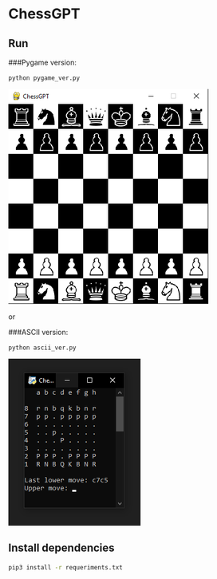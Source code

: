 # ChessGPT

## Run

###Pygame version:
```sh
python pygame_ver.py
```
![pygame](images/pygame.png)

or

###ASCII version:
```sh
python ascii_ver.py
```
![ascii](images/ascii.png)

## Install dependencies

```sh
pip3 install -r requeriments.txt
```